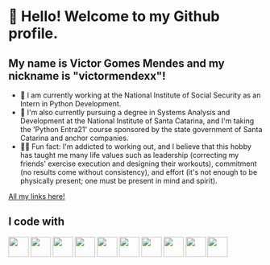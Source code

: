 # 👋 Hello! Welcome to my Github profile.
## My name is Victor Gomes Mendes and my nickname is "victormendexx"!

- 🔭 I am currently working at the National Institute of Social Security as an Intern in Python Development.
- 🌱 I'm also currently pursuing a degree in Systems Analysis and Development at the National Institute of Santa Catarina, and I'm taking the 'Python Entra21' course sponsored by the state government of Santa Catarina and anchor companies.
- 🏋🏽 Fun fact: I'm addicted to working out, and I believe that this hobby has taught me many life values such as leadership (correcting my friends' exercise execution and designing their workouts), commitment (no results come without consistency), and effort (it's not enough to be physically present; one must be present in mind and spirit).

[All my links here!](https://linktr.ee/victormendexx)

## I code with

<div>
  <img loading="lazy" src="https://cdn.jsdelivr.net/gh/devicons/devicon/icons/python/python-original.svg" width="40" height="40"/>
  <img loading="lazy" src="https://cdn.jsdelivr.net/gh/devicons/devicon/icons/django/django-plain.svg" width="40" height="40"/>
  <img loading="lazy" src="https://cdn.jsdelivr.net/gh/devicons/devicon/icons/linux/linux-original.svg" width="40" height="40"/>
  <img loading="lazy" src="https://cdn.jsdelivr.net/gh/devicons/devicon/icons/git/git-original.svg" width="40" height="40"/>
  <img loading="lazy" src="https://cdn.jsdelivr.net/gh/devicons/devicon/icons/github/github-original.svg" width="40" height="40"/>
  <img loading="lazy" src="https://cdn.jsdelivr.net/gh/devicons/devicon/icons/html5/html5-original.svg" width="40" height="40"/>
  <img loading="lazy" src="https://cdn.jsdelivr.net/gh/devicons/devicon/icons/css3/css3-original.svg" width="40" height="40"/>
  <img loading="lazy" src="https://cdn.jsdelivr.net/gh/devicons/devicon/icons/javascript/javascript-original.svg" width="40" height="40"/>
  <img loading="lazy" src="https://cdn.jsdelivr.net/gh/devicons/devicon/icons/c/c-original.svg" width="40" height="40"/>
  <img loading="lazy" src="https://cdn.jsdelivr.net/gh/devicons/devicon/icons/sqlite/sqlite-original.svg" width="40" height="40"/>
</div>
